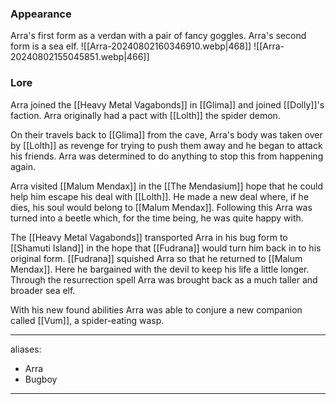 ### Appearance
Arra's first form as a verdan with a pair of fancy goggles. Arra's second form is a sea elf.
![[Arra-20240802160346910.webp|468]]
![[Arra-20240802155045851.webp|466]]
### Lore
Arra joined the [[Heavy Metal Vagabonds]] in [[Glima]] and joined [[Dolly]]'s faction. Arra originally had a pact with [[Lolth]] the spider demon. 

On their travels back to [[Glima]] from the cave, Arra's body was taken over by [[Lolth]] as revenge for trying to push them away and he began to attack his friends. Arra was determined to do anything to stop this from happening again. 

Arra visited [[Malum Mendax]] in the [[The Mendasium]] hope that he could help him escape his deal with [[Lolth]]. He made a new deal where, if he dies, his soul would belong to [[Malum Mendax]]. Following this Arra was turned into a beetle which, for the time being, he was quite happy with. 

The [[Heavy Metal Vagabonds]] transported Arra in his bug form to [[Shamuti Island]] in the hope that [[Fudrana]] would turn him back in to his original form. [[Fudrana]] squished Arra so that he returned to [[Malum Mendax]]. Here he bargained with the devil to keep his life a little longer. Through the resurrection spell Arra was brought back as a much taller and broader sea elf. 

With his new found abilities Arra was able to conjure a new companion called [[Vum]], a spider-eating wasp. 

--- 
aliases: 
- Arra
- Bugboy
---
